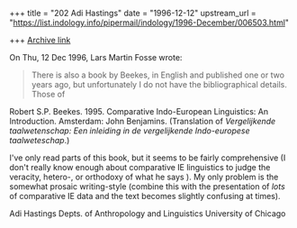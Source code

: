 +++
title = "202 Adi Hastings"
date = "1996-12-12"
upstream_url = "https://list.indology.info/pipermail/indology/1996-December/006503.html"

+++
[Archive link](https://list.indology.info/pipermail/indology/1996-December/006503.html)



On Thu, 12 Dec 1996, Lars Martin Fosse wrote:

> There is also a book by Beekes, in English and published one or two years
> ago, but unfortunately I do not have the bibliographical details. Those of

Robert S.P. Beekes. 1995. Comparative Indo-European Linguistics: An
Introduction. Amsterdam: John Benjamins. (Translation of _Vergelijkende
taalwetenschap: Een inleiding in de vergelijkende Indo-europese
taalweteschap_.)

I've only read parts of this book, but it seems to be fairly comprehensive
(I don't really know enough about comparative IE linguistics to judge the
veracity, hetero-, or orthodoxy of what he says ). My only problem is the
somewhat prosaic writing-style (combine this with the presentation of
_lots_ of comparative IE data and the text becomes slightly confusing at
times). 

Adi Hastings
Depts. of Anthropology and Linguistics
University of Chicago





